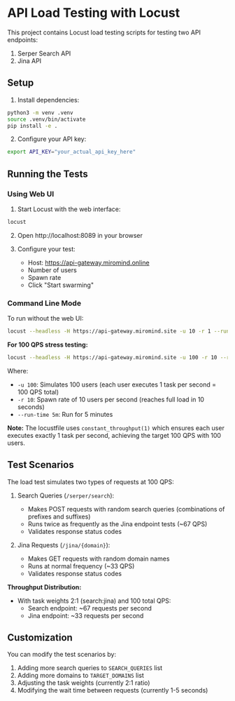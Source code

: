 # API Load Testing with Locust

This project contains Locust load testing scripts for testing two API endpoints:
1. Serper Search API
2. Jina API

## Setup

1. Install dependencies:
```bash
python3 -m venv .venv
source .venv/bin/activate
pip install -e .
```

2. Configure your API key:
```sh
export API_KEY="your_actual_api_key_here"
```

## Running the Tests

### Using Web UI

1. Start Locust with the web interface:
```bash
locust
```

2. Open http://localhost:8089 in your browser

3. Configure your test:
   - Host: https://api-gateway.miromind.online
   - Number of users
   - Spawn rate
   - Click "Start swarming"

### Command Line Mode

To run without the web UI:
```bash
locust --headless -H https://api-gateway.miromind.site -u 10 -r 1 --run-time 1m
```

**For 100 QPS stress testing:**
```bash
locust --headless -H https://api-gateway.miromind.site -u 100 -r 10 --run-time 5m
```

Where:
- `-u 100`: Simulates 100 users (each user executes 1 task per second = 100 QPS total)
- `-r 10`: Spawn rate of 10 users per second (reaches full load in 10 seconds)
- `--run-time 5m`: Run for 5 minutes

**Note:** The locustfile uses `constant_throughput(1)` which ensures each user executes exactly 1 task per second, achieving the target 100 QPS with 100 users.

## Test Scenarios

The load test simulates two types of requests at 100 QPS:

1. Search Queries (`/serper/search`):
   - Makes POST requests with random search queries (combinations of prefixes and suffixes)
   - Runs twice as frequently as the Jina endpoint tests (~67 QPS)
   - Validates response status codes

2. Jina Requests (`/jina/{domain}`):
   - Makes GET requests with random domain names
   - Runs at normal frequency (~33 QPS)
   - Validates response status codes

**Throughput Distribution:**
- With task weights 2:1 (search:jina) and 100 total QPS:
  - Search endpoint: ~67 requests per second
  - Jina endpoint: ~33 requests per second

## Customization

You can modify the test scenarios by:
1. Adding more search queries to `SEARCH_QUERIES` list
2. Adding more domains to `TARGET_DOMAINS` list
3. Adjusting the task weights (currently 2:1 ratio)
4. Modifying the wait time between requests (currently 1-5 seconds)
